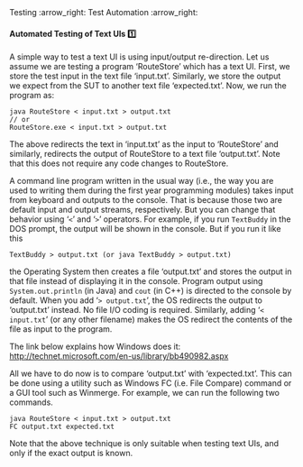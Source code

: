 <link rel="stylesheet" href="{{baseUrl}}/css/textbook.css">

<div class="website-content">

<div id="path">Testing :arrow_right: Test Automation :arrow_right:</div>

<div id="title">

#### Automated Testing of Text UIs :one:

</div>

<div id="body">

A simple way to test a text UI is using input/output re-direction.  Let us assume we are testing a program ‘RouteStore’ which has a text UI. First, we store the test input in the text file ‘input.txt’. Similarly, we store the output we expect from the SUT to another text file ‘expected.txt’. Now, we run the program as:

```
java RouteStore < input.txt > output.txt
// or
RouteStore.exe < input.txt > output.txt
```

The above redirects the text in ‘input.txt’ as the input to ‘RouteStore’ and similarly, redirects the output of RouteStore to a text file ‘output.txt’. Note that this does not require any code changes to RouteStore.

<panel header="**The ‘>’ operator and the ‘<’ operator. :zero:**" alt="Alternative Header">

A command line program written in the usual way (i.e., the way you are used to writing them during the first year programming modules) takes input from keyboard and outputs to the console. That is because those two are default input and output streams, respectively. But you can change that behavior using ‘` < `’ and ‘` > `’ operators. For example, if you run `TextBuddy` in the DOS prompt, the output will be shown in the console. But if you run it like this

```
TextBuddy > output.txt (or java TextBuddy > output.txt)
```

the Operating System then creates a file ‘output.txt’ and stores the output in that file instead of displaying it in the console. Program output using `System.out.println` (in Java) and `cout` (in C++) is directed to the console by default. When you add ‘` > output.txt `’, the OS redirects the output to ‘output.txt’ instead. No file I/O coding is required. Similarly, adding ‘` < input.txt `’ (or any other filename) makes the OS redirect the contents of the file as input to the program.

The link below explains how Windows does it:
http://technet.microsoft.com/en-us/library/bb490982.aspx

</panel>

<p/>

All we have to do now is to compare ‘output.txt’ with ‘expected.txt’. This can be done using a utility such as Windows FC (i.e. File Compare) command or a GUI tool such as Winmerge. For example, we can run the following two commands.

```
java RouteStore < input.txt > output.txt
FC output.txt expected.txt
```

Note that the above technique is only suitable when testing text UIs, and only if the exact output is known.

</div>

</div>
